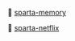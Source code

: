 🔖 [sparta-memory](https://soheeoott.github.io/sparta/sparta-memory/)

🔨 [sparta-netflix](https://soheeoott.github.io/sparta/sparta-netflix/)